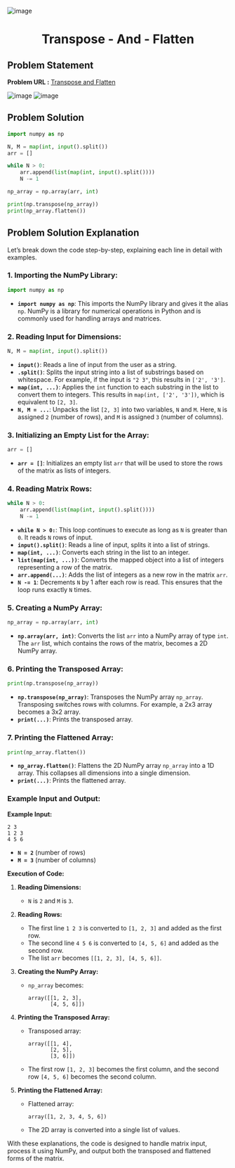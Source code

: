 ![image](https://github.com/user-attachments/assets/c0d8db47-883e-4255-b17a-54baf2697bf7)<h1 align='center'>Transpose - And - Flatten</h1>

## Problem Statement

**Problem URL :** [Transpose and Flatten](https://www.hackerrank.com/challenges/np-transpose-and-flatten/problem?isFullScreen=true)

![image](https://github.com/user-attachments/assets/67889cfe-fa13-49b8-8004-c01a49277490)
![image](https://github.com/user-attachments/assets/fe11f09c-e91a-4948-98b4-8181160fd513)


## Problem Solution
```py
import numpy as np

N, M = map(int, input().split())
arr = []

while N > 0:
    arr.append(list(map(int, input().split())))
    N -= 1

np_array = np.array(arr, int)

print(np.transpose(np_array))
print(np_array.flatten())

```

## Problem Solution Explanation
Let’s break down the code step-by-step, explaining each line in detail with examples.

### 1. **Importing the NumPy Library:**
   ```python
   import numpy as np
   ```
   - **`import numpy as np`**: This imports the NumPy library and gives it the alias `np`. NumPy is a library for numerical operations in Python and is commonly used for handling arrays and matrices.

### 2. **Reading Input for Dimensions:**
   ```python
   N, M = map(int, input().split())
   ```
   - **`input()`**: Reads a line of input from the user as a string.
   - **`.split()`**: Splits the input string into a list of substrings based on whitespace. For example, if the input is `"2 3"`, this results in `['2', '3']`.
   - **`map(int, ...)`**: Applies the `int` function to each substring in the list to convert them to integers. This results in `map(int, ['2', '3'])`, which is equivalent to `[2, 3]`.
   - **`N, M = ...`**: Unpacks the list `[2, 3]` into two variables, `N` and `M`. Here, `N` is assigned `2` (number of rows), and `M` is assigned `3` (number of columns).

### 3. **Initializing an Empty List for the Array:**
   ```python
   arr = []
   ```
   - **`arr = []`**: Initializes an empty list `arr` that will be used to store the rows of the matrix as lists of integers.

### 4. **Reading Matrix Rows:**
   ```python
   while N > 0:
       arr.append(list(map(int, input().split())))
       N -= 1
   ```
   - **`while N > 0:`**: This loop continues to execute as long as `N` is greater than `0`. It reads `N` rows of input.
   - **`input().split()`**: Reads a line of input, splits it into a list of strings.
   - **`map(int, ...)`**: Converts each string in the list to an integer.
   - **`list(map(int, ...))`**: Converts the mapped object into a list of integers representing a row of the matrix.
   - **`arr.append(...)`**: Adds the list of integers as a new row in the matrix `arr`.
   - **`N -= 1`**: Decrements `N` by 1 after each row is read. This ensures that the loop runs exactly `N` times.

### 5. **Creating a NumPy Array:**
   ```python
   np_array = np.array(arr, int)
   ```
   - **`np.array(arr, int)`**: Converts the list `arr` into a NumPy array of type `int`. The `arr` list, which contains the rows of the matrix, becomes a 2D NumPy array.

### 6. **Printing the Transposed Array:**
   ```python
   print(np.transpose(np_array))
   ```
   - **`np.transpose(np_array)`**: Transposes the NumPy array `np_array`. Transposing switches rows with columns. For example, a 2x3 array becomes a 3x2 array.
   - **`print(...)`**: Prints the transposed array.

### 7. **Printing the Flattened Array:**
   ```python
   print(np_array.flatten())
   ```
   - **`np_array.flatten()`**: Flattens the 2D NumPy array `np_array` into a 1D array. This collapses all dimensions into a single dimension.
   - **`print(...)`**: Prints the flattened array.

### Example Input and Output:

**Example Input:**
```
2 3
1 2 3
4 5 6
```
- **`N = 2`** (number of rows)
- **`M = 3`** (number of columns)

**Execution of Code:**

1. **Reading Dimensions:**
   - `N` is `2` and `M` is `3`.

2. **Reading Rows:**
   - The first line `1 2 3` is converted to `[1, 2, 3]` and added as the first row.
   - The second line `4 5 6` is converted to `[4, 5, 6]` and added as the second row.
   - The list `arr` becomes `[[1, 2, 3], [4, 5, 6]]`.

3. **Creating the NumPy Array:**
   - `np_array` becomes:
     ```
     array([[1, 2, 3],
            [4, 5, 6]])
     ```

4. **Printing the Transposed Array:**
   - Transposed array:
     ```
     array([[1, 4],
            [2, 5],
            [3, 6]])
     ```
   - The first row `[1, 2, 3]` becomes the first column, and the second row `[4, 5, 6]` becomes the second column.

5. **Printing the Flattened Array:**
   - Flattened array:
     ```
     array([1, 2, 3, 4, 5, 6])
     ```
   - The 2D array is converted into a single list of values.

With these explanations, the code is designed to handle matrix input, process it using NumPy, and output both the transposed and flattened forms of the matrix.
